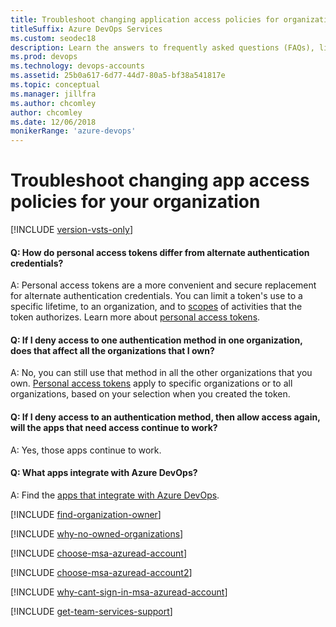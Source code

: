 ```yaml
---
title: Troubleshoot changing application access policies for organizations
titleSuffix: Azure DevOps Services
ms.custom: seodec18
description: Learn the answers to frequently asked questions (FAQs), like what apps integrate with Azure DevOps and how personal access tokens differ from alternate authentication credentials.
ms.prod: devops
ms.technology: devops-accounts
ms.assetid: 25b0a617-6d77-44d7-80a5-bf38a541817e
ms.topic: conceptual
ms.manager: jillfra
ms.author: chcomley
author: chcomley
ms.date: 12/06/2018
monikerRange: 'azure-devops'
---
```


# Troubleshoot changing app access policies for your organization

[!INCLUDE [version-vsts-only](../../_shared/version-vsts-only.md)]

<a name="Oauth"></a>

#### Q: How do personal access tokens differ from alternate authentication credentials?

A:  Personal access tokens are a more convenient and secure replacement for alternate authentication credentials. You can limit a token's use to a specific lifetime, to an organization, and to [scopes](../../integrate/index.md) of activities that the token authorizes. Learn more about [personal access tokens](use-personal-access-tokens-to-authenticate.md).

#### Q: If I deny access to one authentication method in one organization, does that affect all the organizations that I own?

A:  No, you can still use that method in all the other organizations that you own. [Personal access tokens](use-personal-access-tokens-to-authenticate.md) apply to specific organizations or to all organizations, based on your selection when you created the token.

#### Q:  If I deny access to an authentication method, then allow access again, will the apps that need access continue to work?

A:  Yes, those apps continue to work.

#### Q:  What apps integrate with Azure DevOps?

A:  Find the [apps that integrate with Azure DevOps](https://marketplace.visualstudio.com/azuredevops).

<a name="find-owner"></a>

[!INCLUDE [find-organization-owner](../../_shared/qa-find-organization-owner.md)]

[!INCLUDE [why-no-owned-organizations](../../_shared/qa-why-no-owned-organizations.md)]

<a name="ChooseOrgAcctMSAcct"></a>

[!INCLUDE [choose-msa-azuread-account](../../_shared/qa-choose-msa-azuread-account.md)]

[!INCLUDE [choose-msa-azuread-account2](../../_shared/qa-choose-msa-azuread-account2.md)]

[!INCLUDE [why-cant-sign-in-msa-azuread-account](../../_shared/qa-why-cant-sign-in-msa-azuread-account.md)]

<a name="get-support"></a>

[!INCLUDE [get-team-services-support](../../_shared/qa-get-vsts-support.md)]
